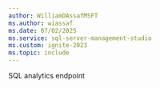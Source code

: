 ```yaml
---
author: WilliamDAssafMSFT
ms.author: wiassaf
ms.date: 07/02/2025
ms.service: sql-server-management-studio
ms.custom: ignite-2023
ms.topic: include
---
```

SQL analytics endpoint
